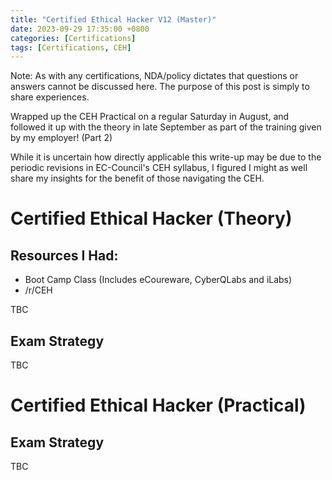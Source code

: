 ```yaml
---
title: "Certified Ethical Hacker V12 (Master)"
date: 2023-09-29 17:35:00 +0800
categories: [Certifications]
tags: [Certifications, CEH]
---
```


Note: As with any certifications, NDA/policy dictates that questions or answers cannot be discussed here. The purpose of this post is simply to share experiences.

Wrapped up the CEH Practical on a regular Saturday in August, and followed it up with the theory in late September as part of the training given by my employer! (Part 2)

While it is uncertain how directly applicable this write-up may be due to the periodic revisions in EC-Council's CEH syllabus, I figured I might as well share my insights for the benefit of those navigating the CEH.

# Certified Ethical Hacker (Theory)

## Resources I Had:

- Boot Camp Class (Includes eCoureware, CyberQLabs and iLabs)
- /r/CEH

TBC

## Exam Strategy

TBC

# Certified Ethical Hacker (Practical)

## Exam Strategy

TBC
